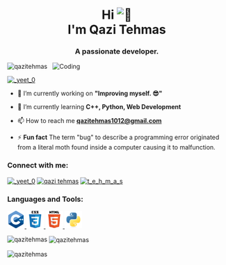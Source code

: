 <h1 align="center">Hi <img alt="👋" width="5%" src="https://media.giphy.com/media/Q7LHmoFwVP6Yc1swZs/giphy.gif"><br/>I'm Qazi Tehmas</h1>
<h3 align="center">A passionate developer.</h3>
<img align="right" alt="Coding" width="400" src="https://giffiles.alphacoders.com/360/36024.gif">

<p align="left"> <img src="https://komarev.com/ghpvc/?username=qazitehmas&label=Profile%20views&color=0e75b6&style=flat" alt="qazitehmas" /> </p>

<p align="left"> <a href="https://twitter.com/_yeet_0" target="blank"><img src="https://img.shields.io/twitter/follow/_yeet_0?logo=twitter&style=for-the-badge" alt="_yeet_0" /></a> </p>

- 🔭 I’m currently working on **"Improving myself. 😎"**

- 🌱 I’m currently learning **C++, Python, Web Development**

- 📫 How to reach me **qazitehmas1012@gmail.com**

- ⚡ **Fun fact** The term "bug" to describe a programming error originated from a literal moth found inside a computer causing it to malfunction.

<h3 align="left">Connect with me:</h3>
<p align="left">
<a href="https://twitter.com/_yeet_0" target="blank"><img align="center" src="https://raw.githubusercontent.com/rahuldkjain/github-profile-readme-generator/master/src/images/icons/Social/twitter.svg" alt="_yeet_0" height="30" width="40" /></a>
<a href="https://linkedin.com/in/qazitehmas" target="blank"><img align="center" src="https://raw.githubusercontent.com/rahuldkjain/github-profile-readme-generator/master/src/images/icons/Social/linked-in-alt.svg" alt="qazi tehmas" height="30" width="40" /></a>
<a href="https://instagram.com/t_e_h_m_a_s" target="blank"><img align="center" src="https://raw.githubusercontent.com/rahuldkjain/github-profile-readme-generator/master/src/images/icons/Social/instagram.svg" alt="t_e_h_m_a_s" height="30" width="40" /></a>
</p>

<h3 align="left">Languages and Tools:</h3>
<p align="left"> <a href="https://www.w3schools.com/cpp/" target="_blank" rel="noreferrer"> <img src="https://raw.githubusercontent.com/devicons/devicon/master/icons/cplusplus/cplusplus-original.svg" alt="cplusplus" width="40" height="40"/> </a> <a href="https://www.w3schools.com/css/" target="_blank" rel="noreferrer"> <img src="https://raw.githubusercontent.com/devicons/devicon/master/icons/css3/css3-original-wordmark.svg" alt="css3" width="40" height="40"/> </a> <a href="https://www.w3.org/html/" target="_blank" rel="noreferrer"> <img src="https://raw.githubusercontent.com/devicons/devicon/master/icons/html5/html5-original-wordmark.svg" alt="html5" width="40" height="40"/> </a> <a href="https://www.python.org" target="_blank" rel="noreferrer"> <img src="https://raw.githubusercontent.com/devicons/devicon/master/icons/python/python-original.svg" alt="python" width="40" height="40"/> </a> </p>

<p><img align="left" src="https://github-readme-stats.vercel.app/api/top-langs?username=qazitehmas&show_icons=true&locale=en&layout=compact" alt="qazitehmas" /></p>

<p>&nbsp;<img align="center" src="https://github-readme-stats.vercel.app/api?username=qazitehmas&show_icons=true&locale=en" alt="qazitehmas" /></p>

<p><img align="center" src="https://github-readme-streak-stats.herokuapp.com/?user=qazitehmas&" alt="qazitehmas" /></p>

